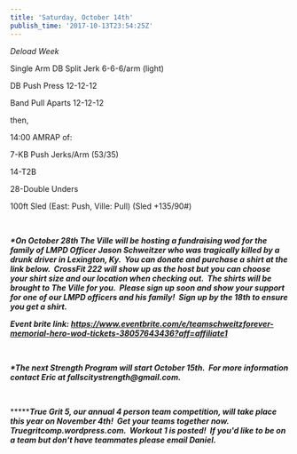 ```yaml
---
title: 'Saturday, October 14th'
publish_time: '2017-10-13T23:54:25Z'
---
```


*Deload Week*

Single Arm DB Split Jerk 6-6-6/arm (light)

DB Push Press 12-12-12

Band Pull Aparts 12-12-12

then,

14:00 AMRAP of:

7-KB Push Jerks/Arm (53/35)

14-T2B

28-Double Unders

100ft Sled (East: Push, Ville: Pull) (Sled +135/90\#)

 

***\*On October 28th The Ville will be hosting a fundraising wod for the
family of LMPD Officer Jason Schweitzer who was tragically killed by a
drunk driver in Lexington, Ky.  You can donate and purchase a shirt at
the link below.  CrossFit 222 will show up as the host but you can
choose your shirt size and our location when checking out.  The shirts
will be brought to The Ville for you.  Please sign up soon and show your
support for one of our LMPD officers and his family!  Sign up by the
18th to ensure you get a shirt.***

***Event brite
link: <https://www.eventbrite.com/e/teamschweitzforever-memorial-hero-wod-tickets-38057643436?aff=affiliate1>***

 

***\*The next Strength Program will start October 15th.  For more
information contact Eric at fallscitystrength\@gmail.com.***

 

***\*****True Grit 5, our annual 4 person team competition, will take
place this year on November 4th!  Get your teams together now.
Truegritcomp.wordpress.com.  Workout 1 is posted!  If you'd like to be
on a team but don't have teammates please email Daniel.***
